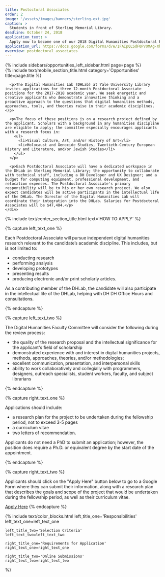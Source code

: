 ```yaml
---
title: Postoctoral Associates
order: 2
image: '/assets/images/banners/sterling-ext.jpg'
caption: >
  Students in front of Sterling Memorial Library.
deadline: October 24, 2018
application_text: >
  Apply now to become one of our 2018 Digital Humanities Postdoctoral Fellows.
application_url: https://docs.google.com/forms/d/e/1FAIpQLSdF0PVOMAg-XhAcIBLwIffuE6usr7FuJtBVSuqfzYkz52Si7A/viewform?usp=sf_link
overview: postdoctoral_associates
---
```


<div class='center-column'>
  <div class='two-column-container one-third-width top-text'>
    <div class='left-column'>
      {% include sidebars/opportunities_left_sidebar.html page=page %}
    </div>
    <div class='right-column'>
      {% include text/mobile_section_title.html
        category='Opportunities'
        title=page.title
      %}

      <p>The Digital Humanities Lab (DHLab) at Yale University Library invites applications for three 12-month Postdoctoral Associate positions for the 2017-2018 academic year. We seek energetic and creative applicants who demonstrate innovative thinking and a proactive approach to the questions that digital humanities methods, approaches, tools, and theories raise in their academic disciplines.</p>

      <p>The focus of these positions is on a research project defined by the applicant. Scholars with a background in any humanities discipline are eligible to apply; the committee especially encourages applicants with a research focus in:
        <ul>
          <li>Visual Culture, Art, and/or History of Art</li>
          <li>Holocaust and Genocide Studies, Twentieth-Century European History and Literature, and/or Jewish Studies</li>
        </ul>
      </p>

      <p>Each Postdoctoral Associate will have a dedicated workspace in the DHLab in Sterling Memorial Library; the opportunity to collaborate with technical staff, including a DH Developer and UX Designer; and a budget for computing equipment, professional development, and relocation expenses. The Postdoctoral Associate's primary responsibility will be to his or her own research project. We also expect candidates will be active participants in the intellectual life of the DHLab. The Director of the Digital Humanities Lab will coordinate their integration into the DHLab. Salaries for Postdoctoral Associates will be $47,484.</p>
    </div>
  </div>

  {% include text/center_section_title.html
    text='HOW TO APPLY'
  %}

  {% capture left_text_one %}
    <p>Each Postdoctoral Associate will pursue independent digital humanities research relevant to the candidate’s academic discipline. This includes, but is not limited to:      
      <ul>
        <li>conducting research</li>
        <li>performing analysis</li>
        <li>developing prototypes</li>
        <li>presenting results</li>
        <li>producing electronic and/or print scholarly articles.</li>
      </ul>
    </p>
    <p>As a contributing member of the DHLab, the candidate will also participate in the intellectual life of the DHLab, helping with DH DH Office Hours and consultations.
    </p>
  {% endcapture %}

  {% capture left_text_two %}
    <p>The Digital Humanities Faculty Committee will consider the following during the review process:
      <ul>
        <li>the quality of the research proposal and the intellectual significance for the applicant's field of scholarship</li>
        <li>demonstrated experience with and interest in digital humanities projects, methods, approaches, theories, and/or methodologies;</li>
        <li>excellent communication, presentation, and interpersonal skills</li>
        <li>ability to work collaboratively and collegially with programmers, designers, outreach specialists, student workers, faculty, and subject librarians</li>
      </ul>
    </p>
  {% endcapture %}

  {% capture right_text_one %}
    <p>Applications should include:
      <ul>
        <li>a research plan for the project to be undertaken during the fellowship period, not to exceed 3-5 pages</li>
        <li>a curriculum vitae</li>
        <li>two letters of recommendation.</li>
      </ul>
    </p>
    <p>Applicants do not need a PhD to submit an application; however, the position does require a Ph.D. or equivalent degree by the start date of the appointment.</p>
  {% endcapture %}

  {% capture right_text_two %}
    <p>Applicants should click on the "Apply Here" button below to go to a Google Form where they can submit their information, along with a research plan that describes the goals and scope of the project that would be undertaken during the fellowship period, as well as their curriculum vitae.</p>
    <a href='{{ page.application_url }}' target='_blank' class='white-button'>Apply Here</a>
  {% endcapture %}

  {% include text/color_blocks.html
    left_title_one='Responsibilities'
    left_text_one=left_text_one

    left_title_two='Selection Criteria'
    left_text_two=left_text_two

    right_title_one='Requirements for Application'
    right_text_one=right_text_one

    right_title_two='Online Submissions'
    right_text_two=right_text_two 
  %}
</div>